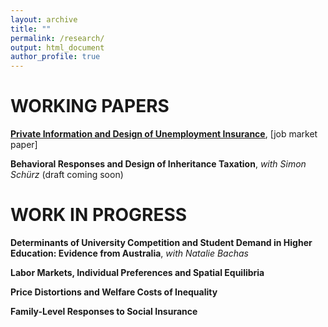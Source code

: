 ```yaml
---
layout: archive
title: ""
permalink: /research/
output: html_document
author_profile: true
---
```


# WORKING PAPERS
<u><a href="{{/files/Job Market Paper - October 2018.pdf}}">**Private Information and Design of Unemployment Insurance**</a></u>, [job market paper] 

**Behavioral Responses and Design of Inheritance Taxation**, *with Simon Schürz* (draft coming soon) 


# WORK IN PROGRESS

**Determinants of University Competition and Student Demand in Higher Education: Evidence from Australia**, *with Natalie Bachas*

**Labor Markets, Individual Preferences and Spatial Equilibria**

**Price Distortions and Welfare Costs of Inequality**

**Family-Level Responses to Social Insurance**
